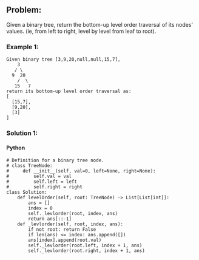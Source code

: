## Problem:

Given a binary tree, return the bottom-up level order traversal of its nodes' values. (ie, from left to right, level by level from leaf to root).

### Example 1:

```
Given binary tree [3,9,20,null,null,15,7],
    3
   / \
  9  20
    /  \
   15   7
return its bottom-up level order traversal as:
[
  [15,7],
  [9,20],
  [3]
]

```

### Solution 1:

#### Python

```
# Definition for a binary tree node.
# class TreeNode:
#     def __init__(self, val=0, left=None, right=None):
#         self.val = val
#         self.left = left
#         self.right = right
class Solution:
    def levelOrder(self, root: TreeNode) -> List[List[int]]:
        ans = []
        index = 0
        self._levlorder(root, index, ans)
        return ans[::-1]
    def _levlorder(self, root, index, ans):
        if not root: return False
        if len(ans) <= index: ans.append([])
        ans[index].append(root.val)
        self._levlorder(root.left, index + 1, ans)
        self._levlorder(root.right, index + 1, ans)
```
